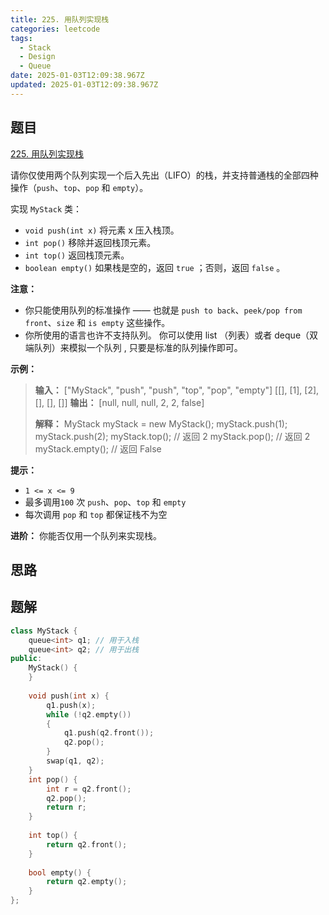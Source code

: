 ```yaml
---
title: 225. 用队列实现栈
categories: leetcode
tags: 
  - Stack
  - Design
  - Queue
date: 2025-01-03T12:09:38.967Z
updated: 2025-01-03T12:09:38.967Z
---
```


<!--more-->

## 题目

[225. 用队列实现栈](https://leetcode.cn/problems/implement-stack-using-queues)

请你仅使用两个队列实现一个后入先出（LIFO）的栈，并支持普通栈的全部四种操作（`push`、`top`、`pop` 和 `empty`）。

实现 `MyStack` 类：

  * `void push(int x)` 将元素 x 压入栈顶。
  * `int pop()` 移除并返回栈顶元素。
  * `int top()` 返回栈顶元素。
  * `boolean empty()` 如果栈是空的，返回 `true` ；否则，返回 `false` 。



**注意：**

  * 你只能使用队列的标准操作 —— 也就是 `push to back`、`peek/pop from front`、`size` 和 `is empty` 这些操作。
  * 你所使用的语言也许不支持队列。 你可以使用 list （列表）或者 deque（双端队列）来模拟一个队列 , 只要是标准的队列操作即可。



**示例：**

> 
> 
> **输入：**
> ["MyStack", "push", "push", "top", "pop", "empty"]
> [[], [1], [2], [], [], []]
> **输出：**
> [null, null, null, 2, 2, false]
> 
> **解释：**
> MyStack myStack = new MyStack();
> myStack.push(1);
> myStack.push(2);
> myStack.top(); // 返回 2
> myStack.pop(); // 返回 2
> myStack.empty(); // 返回 False
> 



**提示：**

  * `1 <= x <= 9`
  * 最多调用`100` 次 `push`、`pop`、`top` 和 `empty`
  * 每次调用 `pop` 和 `top` 都保证栈不为空



**进阶：** 你能否仅用一个队列来实现栈。



## 思路


## 题解

```cpp
class MyStack {
    queue<int> q1; // 用于入栈
    queue<int> q2; // 用于出栈
public:
    MyStack() {
    }
    
    void push(int x) {
        q1.push(x);
        while (!q2.empty()) 
        {
            q1.push(q2.front());
            q2.pop();
        }
        swap(q1, q2);
    }
    int pop() {
        int r = q2.front();
        q2.pop();
        return r;
    }
    
    int top() {
        return q2.front();
    }
    
    bool empty() {
        return q2.empty();
    }
};
```
